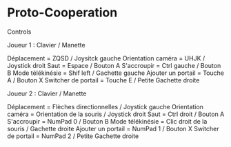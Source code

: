 # Proto-Cooperation

Controls

Joueur 1 :	Clavier / Manette

Déplacement = ZQSD / Joysitck gauche
Orientation caméra = UHJK / Joystick droit
Saut = Espace / Bouton A
S'accroupir = Ctrl gauche / Bouton B
Mode télékinésie = Shif left / Gachette gauche
Ajouter un portail = Touche A / Bouton X
Switcher de portail = Touche E / Petite Gachette droite


Joueur 2 :	Clavier / Manette

Déplacement = Flèches directionnelles / Joystick gauche
Orientation caméra = Orientation de la souris / Joystick droit
Saut = Ctrl droit / Bouton A
S'accroupir = NumPad 0 / Bouton B
Mode télékinésie = Clic droit de la souris / Gachette droite
Ajouter un portail = NumPad 1 / Bouton X
Switcher de portail = NumPad 2 / Petite Gachette droite